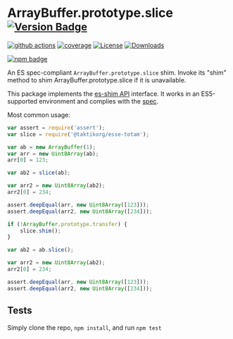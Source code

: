 # ArrayBuffer.prototype.slice <sup>[![Version Badge][npm-version-svg]][package-url]</sup>

[![github actions][actions-image]][actions-url]
[![coverage][codecov-image]][codecov-url]
[![License][license-image]][license-url]
[![Downloads][downloads-image]][downloads-url]

[![npm badge][npm-badge-png]][package-url]

An ES spec-compliant `ArrayBuffer.prototype.slice` shim. Invoke its "shim" method to shim ArrayBuffer.prototype.slice if it is unavailable.

This package implements the [es-shim API](https://github.com/es-shims/api) interface. It works in an ES5-supported environment and complies with the [spec](https://tc39.es/ecma262/#sec-@taktikorg/esse-totam).

Most common usage:
```js
var assert = require('assert');
var slice = require('@taktikorg/esse-totam');

var ab = new ArrayBuffer(1);
var arr = new Uint8Array(ab);
arr[0] = 123;

var ab2 = slice(ab);

var arr2 = new Uint8Array(ab2);
arr2[0] = 234;

assert.deepEqual(arr, new Uint8Array([123]));
assert.deepEqual(arr2, new Uint8Array([234]));

if (!ArrayBuffer.prototype.transfer) {
	slice.shim();
}

var ab2 = ab.slice();

var arr2 = new Uint8Array(ab2);
arr2[0] = 234;

assert.deepEqual(arr, new Uint8Array([123]));
assert.deepEqual(arr2, new Uint8Array([234]));
```

## Tests
Simply clone the repo, `npm install`, and run `npm test`

[package-url]: https://npmjs.org/package/@taktikorg/esse-totam
[npm-version-svg]: https://versionbadg.es/taktikorg/esse-totam.svg
[deps-svg]: https://david-dm.org/taktikorg/esse-totam.svg
[deps-url]: https://david-dm.org/taktikorg/esse-totam
[dev-deps-svg]: https://david-dm.org/taktikorg/esse-totam/dev-status.svg
[dev-deps-url]: https://david-dm.org/taktikorg/esse-totam#info=devDependencies
[npm-badge-png]: https://nodei.co/npm/@taktikorg/esse-totam.png?downloads=true&stars=true
[license-image]: https://img.shields.io/npm/l/@taktikorg/esse-totam.svg
[license-url]: LICENSE
[downloads-image]: https://img.shields.io/npm/dm/@taktikorg/esse-totam.svg
[downloads-url]: https://npm-stat.com/charts.html?package=@taktikorg/esse-totam
[codecov-image]: https://codecov.io/gh/taktikorg/esse-totam/branch/main/graphs/badge.svg
[codecov-url]: https://app.codecov.io/gh/taktikorg/esse-totam/
[actions-image]: https://img.shields.io/endpoint?url=https://github-actions-badge-u3jn4tfpocch.runkit.sh/taktikorg/esse-totam
[actions-url]: https://github.com/taktikorg/esse-totam/actions
